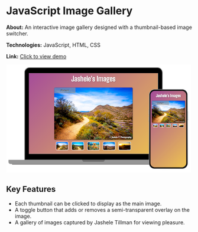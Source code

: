 # JavaScript Image Gallery

**About:** An interactive image gallery designed with a thumbnail-based image switcher.

**Technologies:** JavaScript, HTML, CSS

**Link:** [Click to view demo](https://jasheloper.github.io/img-gallery-js-2/)

[![Color Tile Playground preview](/images/image-gallery-preview.png)](https://jasheloper.github.io/img-gallery-js-2/)


## Key Features
- Each thumbnail can be clicked to display as the main image.
- A toggle button that adds or removes a semi-transparent overlay on the image.
- A gallery of images captured by Jashele Tillman for viewing pleasure.